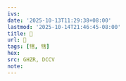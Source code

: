 ```yaml
---
ivs:
date: '2025-10-13T11:29:38+08:00'
lastmod: '2025-10-14T21:46:45-08:00'
title: 󰢜
url: 󰢜
tags: [犗, 犗]
hex: 
src: GHZR, DCCV
note:
---
```

